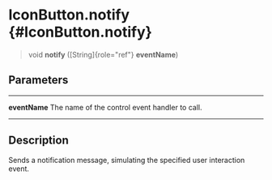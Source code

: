 IconButton.notify {#IconButton.notify}
=================

> void **notify** ([String]{role="ref"} **eventName**)

Parameters
----------

  --------------- ------------------------------------------------
  **eventName**   The name of the control event handler to call.
  --------------- ------------------------------------------------

Description
-----------

Sends a notification message, simulating the specified user interaction
event.
